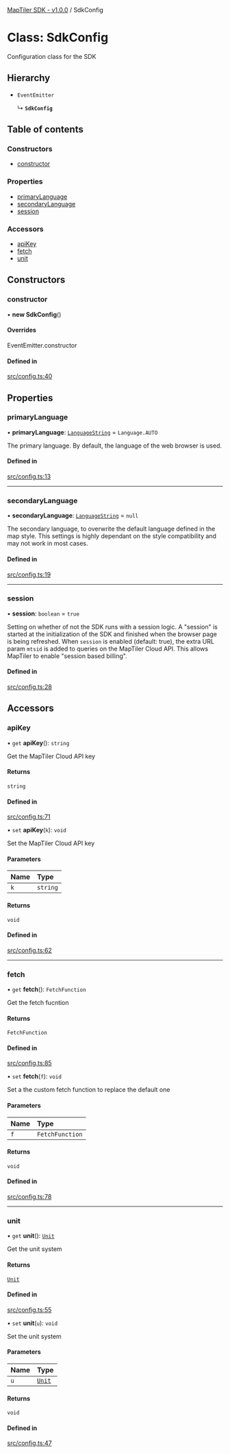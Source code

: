[MapTiler SDK - v1.0.0](../README.md) / SdkConfig

# Class: SdkConfig

Configuration class for the SDK

## Hierarchy

- `EventEmitter`

  ↳ **`SdkConfig`**

## Table of contents

### Constructors

- [constructor](SdkConfig.md#constructor)

### Properties

- [primaryLanguage](SdkConfig.md#primarylanguage)
- [secondaryLanguage](SdkConfig.md#secondarylanguage)
- [session](SdkConfig.md#session)

### Accessors

- [apiKey](SdkConfig.md#apikey)
- [fetch](SdkConfig.md#fetch)
- [unit](SdkConfig.md#unit)

## Constructors

### constructor

• **new SdkConfig**()

#### Overrides

EventEmitter.constructor

#### Defined in

[src/config.ts:40](https://github.com/maptiler/maptiler-sdk-js/blob/9840e8d/src/config.ts#L40)

## Properties

### primaryLanguage

• **primaryLanguage**: [`LanguageString`](../README.md#languagestring) = `Language.AUTO`

The primary language. By default, the language of the web browser is used.

#### Defined in

[src/config.ts:13](https://github.com/maptiler/maptiler-sdk-js/blob/9840e8d/src/config.ts#L13)

___

### secondaryLanguage

• **secondaryLanguage**: [`LanguageString`](../README.md#languagestring) = `null`

The secondary language, to overwrite the default language defined in the map style.
This settings is highly dependant on the style compatibility and may not work in most cases.

#### Defined in

[src/config.ts:19](https://github.com/maptiler/maptiler-sdk-js/blob/9840e8d/src/config.ts#L19)

___

### session

• **session**: `boolean` = `true`

Setting on whether of not the SDK runs with a session logic.
A "session" is started at the initialization of the SDK and finished when the browser
page is being refreshed.
When `session` is enabled (default: true), the extra URL param `mtsid` is added to queries
on the MapTiler Cloud API. This allows MapTiler to enable "session based billing".

#### Defined in

[src/config.ts:28](https://github.com/maptiler/maptiler-sdk-js/blob/9840e8d/src/config.ts#L28)

## Accessors

### apiKey

• `get` **apiKey**(): `string`

Get the MapTiler Cloud API key

#### Returns

`string`

#### Defined in

[src/config.ts:71](https://github.com/maptiler/maptiler-sdk-js/blob/9840e8d/src/config.ts#L71)

• `set` **apiKey**(`k`): `void`

Set the MapTiler Cloud API key

#### Parameters

| Name | Type |
| :------ | :------ |
| `k` | `string` |

#### Returns

`void`

#### Defined in

[src/config.ts:62](https://github.com/maptiler/maptiler-sdk-js/blob/9840e8d/src/config.ts#L62)

___

### fetch

• `get` **fetch**(): `FetchFunction`

Get the fetch fucntion

#### Returns

`FetchFunction`

#### Defined in

[src/config.ts:85](https://github.com/maptiler/maptiler-sdk-js/blob/9840e8d/src/config.ts#L85)

• `set` **fetch**(`f`): `void`

Set a the custom fetch function to replace the default one

#### Parameters

| Name | Type |
| :------ | :------ |
| `f` | `FetchFunction` |

#### Returns

`void`

#### Defined in

[src/config.ts:78](https://github.com/maptiler/maptiler-sdk-js/blob/9840e8d/src/config.ts#L78)

___

### unit

• `get` **unit**(): [`Unit`](../README.md#unit)

Get the unit system

#### Returns

[`Unit`](../README.md#unit)

#### Defined in

[src/config.ts:55](https://github.com/maptiler/maptiler-sdk-js/blob/9840e8d/src/config.ts#L55)

• `set` **unit**(`u`): `void`

Set the unit system

#### Parameters

| Name | Type |
| :------ | :------ |
| `u` | [`Unit`](../README.md#unit) |

#### Returns

`void`

#### Defined in

[src/config.ts:47](https://github.com/maptiler/maptiler-sdk-js/blob/9840e8d/src/config.ts#L47)
